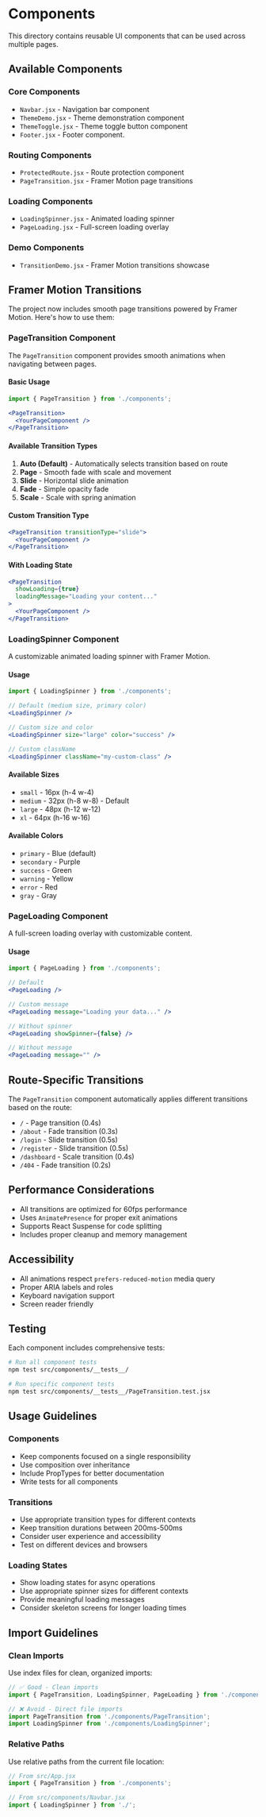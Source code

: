# Components

This directory contains reusable UI components that can be used across multiple pages.

## Available Components

### Core Components
- `Navbar.jsx` - Navigation bar component
- `ThemeDemo.jsx` - Theme demonstration component
- `ThemeToggle.jsx` - Theme toggle button component
- `Footer.jsx` - Footer component.

### Routing Components
- `ProtectedRoute.jsx` - Route protection component
- `PageTransition.jsx` - Framer Motion page transitions

### Loading Components
- `LoadingSpinner.jsx` - Animated loading spinner
- `PageLoading.jsx` - Full-screen loading overlay

### Demo Components
- `TransitionDemo.jsx` - Framer Motion transitions showcase

## Framer Motion Transitions

The project now includes smooth page transitions powered by Framer Motion. Here's how to use them:

### PageTransition Component

The `PageTransition` component provides smooth animations when navigating between pages.

#### Basic Usage
```jsx
import { PageTransition } from './components';

<PageTransition>
  <YourPageComponent />
</PageTransition>
```

#### Available Transition Types

1. **Auto (Default)** - Automatically selects transition based on route
2. **Page** - Smooth fade with scale and movement
3. **Slide** - Horizontal slide animation
4. **Fade** - Simple opacity fade
5. **Scale** - Scale with spring animation

#### Custom Transition Type
```jsx
<PageTransition transitionType="slide">
  <YourPageComponent />
</PageTransition>
```

#### With Loading State
```jsx
<PageTransition 
  showLoading={true} 
  loadingMessage="Loading your content..."
>
  <YourPageComponent />
</PageTransition>
```

### LoadingSpinner Component

A customizable animated loading spinner with Framer Motion.

#### Usage
```jsx
import { LoadingSpinner } from './components';

// Default (medium size, primary color)
<LoadingSpinner />

// Custom size and color
<LoadingSpinner size="large" color="success" />

// Custom className
<LoadingSpinner className="my-custom-class" />
```

#### Available Sizes
- `small` - 16px (h-4 w-4)
- `medium` - 32px (h-8 w-8) - Default
- `large` - 48px (h-12 w-12)
- `xl` - 64px (h-16 w-16)

#### Available Colors
- `primary` - Blue (default)
- `secondary` - Purple
- `success` - Green
- `warning` - Yellow
- `error` - Red
- `gray` - Gray

### PageLoading Component

A full-screen loading overlay with customizable content.

#### Usage
```jsx
import { PageLoading } from './components';

// Default
<PageLoading />

// Custom message
<PageLoading message="Loading your data..." />

// Without spinner
<PageLoading showSpinner={false} />

// Without message
<PageLoading message="" />
```

## Route-Specific Transitions

The `PageTransition` component automatically applies different transitions based on the route:

- `/` - Page transition (0.4s)
- `/about` - Fade transition (0.3s)
- `/login` - Slide transition (0.5s)
- `/register` - Slide transition (0.5s)
- `/dashboard` - Scale transition (0.4s)
- `/404` - Fade transition (0.2s)

## Performance Considerations

- All transitions are optimized for 60fps performance
- Uses `AnimatePresence` for proper exit animations
- Supports React Suspense for code splitting
- Includes proper cleanup and memory management

## Accessibility

- All animations respect `prefers-reduced-motion` media query
- Proper ARIA labels and roles
- Keyboard navigation support
- Screen reader friendly

## Testing

Each component includes comprehensive tests:

```bash
# Run all component tests
npm test src/components/__tests__/

# Run specific component tests
npm test src/components/__tests__/PageTransition.test.jsx
```

## Usage Guidelines

### Components
- Keep components focused on a single responsibility
- Use composition over inheritance
- Include PropTypes for better documentation
- Write tests for all components

### Transitions
- Use appropriate transition types for different contexts
- Keep transition durations between 200ms-500ms
- Consider user experience and accessibility
- Test on different devices and browsers

### Loading States
- Show loading states for async operations
- Use appropriate spinner sizes for different contexts
- Provide meaningful loading messages
- Consider skeleton screens for longer loading times

## Import Guidelines

### Clean Imports
Use index files for clean, organized imports:

```javascript
// ✅ Good - Clean imports
import { PageTransition, LoadingSpinner, PageLoading } from './components';

// ❌ Avoid - Direct file imports
import PageTransition from './components/PageTransition';
import LoadingSpinner from './components/LoadingSpinner';
```

### Relative Paths
Use relative paths from the current file location:

```javascript
// From src/App.jsx
import { PageTransition } from './components';

// From src/components/Navbar.jsx
import { LoadingSpinner } from './';
``` 